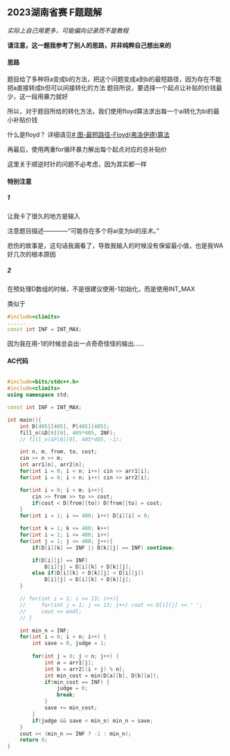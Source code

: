 ## 2023湖南省赛 F题题解

*实际上自己用更多，可能偏向记录而不是教程*

**请注意，这一题我参考了别人的思路，并非纯粹自己想出来的**

#### 思路

题目给了多种将a变成b的方法，把这个问题变成a到b的最短路径，因为存在不能把a直接转成b但可以间接转化的方法
题目所说，要选择一个起点让补贴的价钱最少，这一段用暴力就好

所以，对于题目所给的转化方法，我们使用floyd算法求出每一个ai转化为bi的最小补贴价钱

什么是floyd？
详细请见[# 图-最短路径-Floyd(弗洛伊德)算法](https://www.bilibili.com/video/BV19k4y1Q7Gj/?spm_id_from=333.1391.0.0)

再最后，使用两重for循环暴力解出每个起点对应的总补贴价

这里关于顺逆时针的问题不必考虑，因为其实都一样

#### 特别注意

##### 1

让我卡了很久的地方是输入

注意题目描述————“可能存在多个将ai变为bi的巫术。”

悲伤的故事是，这句话我漏看了，导致我输入的时候没有保留最小值，也是我WA好几次的根本原因

##### 2

在预处理D数组的时候，不是很建议使用-1初始化，而是使用INT_MAX

类似于

```cpp
#include<climits>
......
const int INF = INT_MAX;
```

因为我在用-1的时候总会出一点奇奇怪怪的输出......

#### AC代码

```cpp

#include<bits/stdc++.h>
#include<climits>
using namespace std;

const int INF = INT_MAX;

int main(){
    int D[405][405], P[405][405];
    fill_n(&D[0][0], 405*405, INF);
    // fill_n(&P[0][0], 405*405, -1);

    int n, m, from, to, cost;
    cin >> n >> m;
    int arr1[n], arr2[n];
    for(int i = 0; i < n; i++) cin >> arr1[i];
    for(int i = 0; i < n; i++) cin >> arr2[i];

    for(int i = 0; i < m; i++){
        cin >> from >> to >> cost;
        if(cost < D[from][to]) D[from][to] = cost;
    }
    for(int i = 1; i <= 400; i++) D[i][i] = 0;

    for(int k = 1; k <= 400; k++)
    for(int i = 1; i <= 400; i++)
    for(int j = 1; j <= 400; j++){
        if(D[i][k] == INF || D[k][j] == INF) continue;

        if(D[i][j] == INF)
            D[i][j] = D[i][k] + D[k][j];
        else if(D[i][k] + D[k][j] < D[i][j])
            D[i][j] = D[i][k] + D[k][j];
    }

    // for(int i = 1; i <= 13; i++){
    //     for(int j = 1; j <= 13; j++) cout << D[i][j] << ' ';
    //     cout << endl;
    // }

    int min_n = INF;
    for(int i = 0; i < n; i++) {
        int save = 0, judge = 1;
        
        for(int j = 0; j < n; j++) {
            int a = arr1[j];
            int b = arr2[(i + j) % n];
            int min_cost = min(D[a][b], D[b][a]);
            if(min_cost == INF) {
                judge = 0;
                break;
            }
            save += min_cost;
        }
        if(judge && save < min_n) min_n = save;
    }
    cout << (min_n == INF ? -1 : min_n);
    return 0;
}

```
